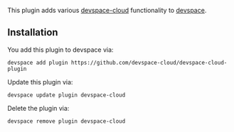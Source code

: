 This plugin adds various [devspace-cloud](https://github.com/devspace-cloud/devspace-cloud) functionality to [devspace](https://github.com/devspace-cloud/devspace). 

## Installation

You add this plugin to devspace via:
```
devspace add plugin https://github.com/devspace-cloud/devspace-cloud-plugin
```

Update this plugin via:
```
devspace update plugin devspace-cloud
```

Delete the plugin via:
```
devspace remove plugin devspace-cloud
```

